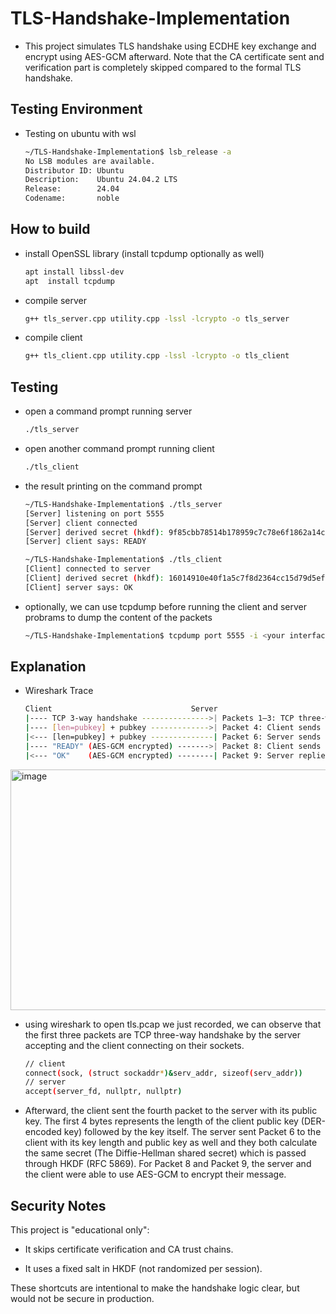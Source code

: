 # TLS-Handshake-Implementation
* This project simulates TLS handshake using ECDHE key exchange and encrypt using AES-GCM afterward. Note that the CA certificate sent and verification part is completely skipped compared to the formal TLS handshake. 

<h2> Testing Environment </h2>

* Testing on ubuntu with wsl
  ```sh
  ~/TLS-Handshake-Implementation$ lsb_release -a
  No LSB modules are available.
  Distributor ID: Ubuntu
  Description:    Ubuntu 24.04.2 LTS
  Release:        24.04
  Codename:       noble
  ```

<h2> How to build</h2>

* install OpenSSL library (install tcpdump optionally as well)
  ```sh
  apt install libssl-dev
  apt  install tcpdump
  ```
* compile server
  ```sh
  g++ tls_server.cpp utility.cpp -lssl -lcrypto -o tls_server
  ```
* compile client
  ```sh
  g++ tls_client.cpp utility.cpp -lssl -lcrypto -o tls_client
  ```

<h2> Testing </h2>

* open a command prompt running server
  ```sh
  ./tls_server
  ```

* open another command prompt running client
  ```sh
  ./tls_client
  ```
* the result printing on the command prompt
  ```sh
  ~/TLS-Handshake-Implementation$ ./tls_server
  [Server] listening on port 5555
  [Server] client connected
  [Server] derived secret (hkdf): 9f85cbb78514b178959c7c78e6f1862a14c06feeff6c72a06fb964882b829910
  [Server] client says: READY
  ```
  ```sh
  ~/TLS-Handshake-Implementation$ ./tls_client
  [Client] connected to server
  [Client] derived secret (hkdf): 16014910e40f1a5c7f8d2364cc15d79d5efc9af02f1e539313af5561aef193b3
  [Client] server says: OK
  ```
* optionally, we can use tcpdump before running the client and server probrams to dump the content of the packets
  ```sh
  ~/TLS-Handshake-Implementation$ tcpdump port 5555 -i <your interface name> -w tls.pcap
  ```
<h2> Explanation </h2>

* Wireshark Trace
  ```sh
  Client                               Server
  |---- TCP 3-way handshake --------------->| Packets 1–3: TCP three-way handshake
  |---- [len=pubkey] + pubkey ------------->| Packet 4: Client sends [length + public key]
  |<--- [len=pubkey] + pubkey --------------| Packet 6: Server sends [length + public key]
  |---- "READY" (AES-GCM encrypted) ------->| Packet 8: Client sends "READY" encrypted with AES-GCM
  |<--- "OK"    (AES-GCM encrypted) --------| Packet 9: Server replies "OK" encrypted with AES-GCM
  ```
<img width="2555" height="385" alt="image" src="https://github.com/user-attachments/assets/8fc6f87b-ec1b-4887-bb4b-8ca15ce88640" />

* using wireshark to open tls.pcap we just recorded, we can observe that the first three packets are TCP three-way handshake by the server accepting and the client connecting on their sockets.

  ```sh
  // client 
  connect(sock, (struct sockaddr*)&serv_addr, sizeof(serv_addr))
  // server
  accept(server_fd, nullptr, nullptr)
  ```

* Afterward, the client sent the fourth packet to the server with its public key. The first 4 bytes represents the length of the client public key (DER-encoded key) followed by the key itself. The server sent Packet 6 to the client with its key length and public key as well and they both calculate the same secret (The Diffie-Hellman shared secret) which is passed through HKDF (RFC 5869). For Packet 8 and Packet 9, the server and the client were able to use AES-GCM to encrypt their message.

<h2> Security Notes</h2>
This project is "educational only":

* It skips certificate verification and CA trust chains.

* It uses a fixed salt in HKDF (not randomized per session).

These shortcuts are intentional to make the handshake logic clear, but would not be secure in production.
